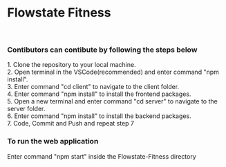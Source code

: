 <h1>Flowstate Fitness</h1>
<br>
<h3>Contibutors can contibute by following the steps below</h3>

<!-- <p> 1. Clone the repository to your local machine. <br>
    2. Enter command "npm install" inside the project directory. <br>
    3. Enter command "npm initialize-project" <br>
    4. Commit and Push. <br>
</p> -->

 <p> 1. Clone the repository to your local machine. <br>
    2. Open terminal in the VSCode(recommended) and enter command "npm install". <br>
    3. Enter command "cd client" to navigate to the client folder. <br>
    4. Enter command "npm install" to install the frontend packages. <br>
    5. Open a new terminal and enter command "cd server" to navigate to the server folder. <br>
    6. Enter command "npm install" to install the backend packages. <br>
    7. Code, Commit and Push and repeat step 7 <br>
</p>

<h3>To run the web application</h3>
<p>
    Enter command "npm start" inside the Flowstate-Fitness directory
</p>